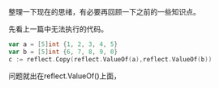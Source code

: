 整理一下现在的思绪，有必要再回顾一下之前的一些知识点。  

先看上一篇中无法执行的代码。

```go
var a = [5]int {1, 2, 3, 4, 5}
var b = [5]int {6, 7, 8, 9, 0}
c := reflect.Copy(reflect.ValueOf(a),reflect.ValueOf(b))
```

问题就出在reflect.ValueOf()上面，
